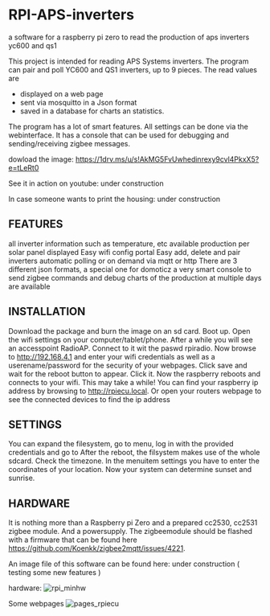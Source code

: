 # RPI-APS-inverters
a software for a raspberry pi zero to read the production of aps inverters yc600 and qs1

This project is intended for reading APS Systems inverters. The program can pair and poll YC600 and QS1 inverters, up to 9 pieces. The read values are 
- displayed on a web page  
- sent via mosquitto in a Json format
- saved in a database for charts an statistics. 

The program has a lot of smart features. All settings can be done via the webinterface. It has a console that can be used for debugging and sending/receiving zigbee messages.

dowload the image: https://1drv.ms/u/s!AkMG5FvUwhedinrexy9cvl4PkxX5?e=tLeRt0

See it in action on youtube: under construction

In case someone wants to print the housing: under construction

## FEATURES
all inverter information such as temperature, etc available
production per solar panel displayed
Easy wifi config portal
Easy add, delete and pair inverters
automatic polling or on demand via mqtt or http
There are 3 different json formats, a special one for domoticz
a very smart console to send zigbee commands and debug
charts of the production at multiple days are available

## INSTALLATION
Download the package and burn the image on an sd card.
Boot up. Open the wifi settings on your computer/tablet/phone. 
After a while you will see an accesspoint RadioAP. Connect to it wit the paswd rpiradio.
Now browse to http://192.168.4.1 and enter your wifi credentials as well as a userename/password
for the security of your webpages. Click save and wait for the reboot button to appear. Click it.
Now the raspberry reboots and connects to your wifi. This may take a while!
You can find your raspberry ip address by browsing to http://rpiecu.local.
Or open your routers webpage to see the connected devices to find the ip address

## SETTINGS
You can expand the filesystem, go to menu, log in with the provided credentials and go to <system><expand fs>
After the reboot, the filsystem makes use of the whole sdcard. Check the timezone.
In the menuitem settings you have to enter the coordinates of your location. Now your system can determine
sunset and sunrise.

## HARDWARE
It is nothing more than a Raspberry pi Zero and a prepared cc2530, cc2531 zigbee module. And a powersupply. 
The zigbeemodule should be flashed with a firmware that can be found here https://github.com/Koenkk/zigbee2mqtt/issues/4221.  

An image file of this software can be found here: under construction ( testing some new features )

hardware:
![rpi_minhw](https://user-images.githubusercontent.com/12282915/147755635-156ec891-1dfd-4ff3-a59e-979653e1f47a.jpg)

Some webpages
![pages_rpiecu](https://user-images.githubusercontent.com/12282915/147755570-db00c49e-3033-42b2-bb68-8bbb9a003e33.jpg)
